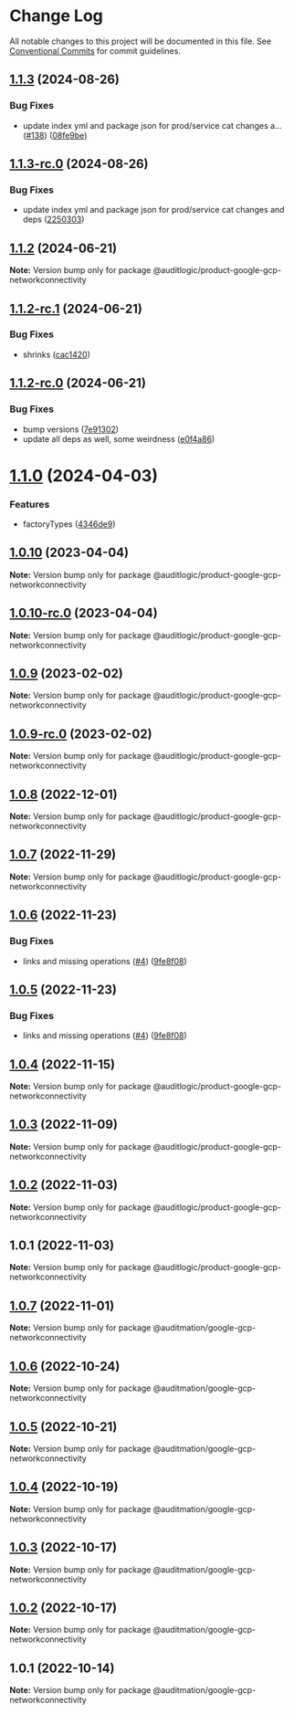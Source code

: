 # Change Log

All notable changes to this project will be documented in this file.
See [Conventional Commits](https://conventionalcommits.org) for commit guidelines.

## [1.1.3](https://github.com/auditlogic/product/compare/@auditlogic/product-google-gcp-networkconnectivity@1.1.2...@auditlogic/product-google-gcp-networkconnectivity@1.1.3) (2024-08-26)


### Bug Fixes

* update index yml and package json for prod/service cat changes a… ([#138](https://github.com/auditlogic/product/issues/138)) ([08fe9be](https://github.com/auditlogic/product/commit/08fe9beb1c8457462a19bc69caa02e6212d97e1a))





## [1.1.3-rc.0](https://github.com/auditlogic/product/compare/@auditlogic/product-google-gcp-networkconnectivity@1.1.2...@auditlogic/product-google-gcp-networkconnectivity@1.1.3-rc.0) (2024-08-26)


### Bug Fixes

* update index yml and package json for prod/service cat changes and deps ([2250303](https://github.com/auditlogic/product/commit/225030363a363608240135b7ebed386b28f01e4b))





## [1.1.2](https://github.com/auditlogic/product/compare/@auditlogic/product-google-gcp-networkconnectivity@1.1.2-rc.1...@auditlogic/product-google-gcp-networkconnectivity@1.1.2) (2024-06-21)

**Note:** Version bump only for package @auditlogic/product-google-gcp-networkconnectivity





## [1.1.2-rc.1](https://github.com/auditlogic/product/compare/@auditlogic/product-google-gcp-networkconnectivity@1.1.2-rc.0...@auditlogic/product-google-gcp-networkconnectivity@1.1.2-rc.1) (2024-06-21)


### Bug Fixes

* shrinks ([cac1420](https://github.com/auditlogic/product/commit/cac14200fefcd8183ab69fe89a47bd3f70f563e9))





## [1.1.2-rc.0](https://github.com/auditlogic/product/compare/@auditlogic/product-google-gcp-networkconnectivity@1.1.0...@auditlogic/product-google-gcp-networkconnectivity@1.1.2-rc.0) (2024-06-21)


### Bug Fixes

* bump versions ([7e91302](https://github.com/auditlogic/product/commit/7e913023b8b312150ed7762c32fbbe616be71de5))
* update all deps as well, some weirdness ([e0f4a86](https://github.com/auditlogic/product/commit/e0f4a864714e2d3de6bbf3da014d5312fe53be2f))





# [1.1.0](https://github.com/auditlogic/product/compare/@auditlogic/product-google-gcp-networkconnectivity@1.0.10...@auditlogic/product-google-gcp-networkconnectivity@1.1.0) (2024-04-03)


### Features

* factoryTypes ([4346de9](https://github.com/auditlogic/product/commit/4346de92693aee892fccf725338ffc7b80ab182b))





## [1.0.10](https://github.com/auditlogic/product/compare/@auditlogic/product-google-gcp-networkconnectivity@1.0.9...@auditlogic/product-google-gcp-networkconnectivity@1.0.10) (2023-04-04)

**Note:** Version bump only for package @auditlogic/product-google-gcp-networkconnectivity





## [1.0.10-rc.0](https://github.com/auditlogic/product/compare/@auditlogic/product-google-gcp-networkconnectivity@1.0.9...@auditlogic/product-google-gcp-networkconnectivity@1.0.10-rc.0) (2023-04-04)

**Note:** Version bump only for package @auditlogic/product-google-gcp-networkconnectivity





## [1.0.9](https://github.com/auditlogic/product/compare/@auditlogic/product-google-gcp-networkconnectivity@1.0.8...@auditlogic/product-google-gcp-networkconnectivity@1.0.9) (2023-02-02)

**Note:** Version bump only for package @auditlogic/product-google-gcp-networkconnectivity





## [1.0.9-rc.0](https://github.com/auditlogic/product/compare/@auditlogic/product-google-gcp-networkconnectivity@1.0.8...@auditlogic/product-google-gcp-networkconnectivity@1.0.9-rc.0) (2023-02-02)

**Note:** Version bump only for package @auditlogic/product-google-gcp-networkconnectivity





## [1.0.8](https://github.com/auditlogic/product/compare/@auditlogic/product-google-gcp-networkconnectivity@1.0.7...@auditlogic/product-google-gcp-networkconnectivity@1.0.8) (2022-12-01)

**Note:** Version bump only for package @auditlogic/product-google-gcp-networkconnectivity





## [1.0.7](https://github.com/auditlogic/product/compare/@auditlogic/product-google-gcp-networkconnectivity@1.0.6...@auditlogic/product-google-gcp-networkconnectivity@1.0.7) (2022-11-29)

**Note:** Version bump only for package @auditlogic/product-google-gcp-networkconnectivity





## [1.0.6](https://github.com/auditlogic/product/compare/@auditlogic/product-google-gcp-networkconnectivity@1.0.4...@auditlogic/product-google-gcp-networkconnectivity@1.0.6) (2022-11-23)


### Bug Fixes

* links and missing operations ([#4](https://github.com/auditlogic/product/issues/4)) ([9fe8f08](https://github.com/auditlogic/product/commit/9fe8f08fe7c57fdb79f991ac35bd6ac2e7dcad38))





## [1.0.5](https://github.com/auditlogic/product/compare/@auditlogic/product-google-gcp-networkconnectivity@1.0.4...@auditlogic/product-google-gcp-networkconnectivity@1.0.5) (2022-11-23)


### Bug Fixes

* links and missing operations ([#4](https://github.com/auditlogic/product/issues/4)) ([9fe8f08](https://github.com/auditlogic/product/commit/9fe8f08fe7c57fdb79f991ac35bd6ac2e7dcad38))





## [1.0.4](https://github.com/auditlogic/product/compare/@auditlogic/product-google-gcp-networkconnectivity@1.0.3...@auditlogic/product-google-gcp-networkconnectivity@1.0.4) (2022-11-15)

**Note:** Version bump only for package @auditlogic/product-google-gcp-networkconnectivity





## [1.0.3](https://github.com/auditlogic/product/compare/@auditlogic/product-google-gcp-networkconnectivity@1.0.2...@auditlogic/product-google-gcp-networkconnectivity@1.0.3) (2022-11-09)

**Note:** Version bump only for package @auditlogic/product-google-gcp-networkconnectivity





## [1.0.2](https://github.com/auditlogic/product/compare/@auditlogic/product-google-gcp-networkconnectivity@1.0.1...@auditlogic/product-google-gcp-networkconnectivity@1.0.2) (2022-11-03)

**Note:** Version bump only for package @auditlogic/product-google-gcp-networkconnectivity





## 1.0.1 (2022-11-03)

**Note:** Version bump only for package @auditlogic/product-google-gcp-networkconnectivity





## [1.0.7](https://github.com/auditmation/store-content/compare/@auditmation/google-gcp-networkconnectivity@1.0.6...@auditmation/google-gcp-networkconnectivity@1.0.7) (2022-11-01)

**Note:** Version bump only for package @auditmation/google-gcp-networkconnectivity





## [1.0.6](https://github.com/auditmation/store-content/compare/@auditmation/google-gcp-networkconnectivity@1.0.5...@auditmation/google-gcp-networkconnectivity@1.0.6) (2022-10-24)

**Note:** Version bump only for package @auditmation/google-gcp-networkconnectivity





## [1.0.5](https://github.com/auditmation/store-content/compare/@auditmation/google-gcp-networkconnectivity@1.0.4...@auditmation/google-gcp-networkconnectivity@1.0.5) (2022-10-21)

**Note:** Version bump only for package @auditmation/google-gcp-networkconnectivity





## [1.0.4](https://github.com/auditmation/store-content/compare/@auditmation/google-gcp-networkconnectivity@1.0.3...@auditmation/google-gcp-networkconnectivity@1.0.4) (2022-10-19)

**Note:** Version bump only for package @auditmation/google-gcp-networkconnectivity





## [1.0.3](https://github.com/auditmation/store-content/compare/@auditmation/google-gcp-networkconnectivity@1.0.2...@auditmation/google-gcp-networkconnectivity@1.0.3) (2022-10-17)

**Note:** Version bump only for package @auditmation/google-gcp-networkconnectivity





## [1.0.2](https://github.com/auditmation/store-content/compare/@auditmation/google-gcp-networkconnectivity@1.0.1...@auditmation/google-gcp-networkconnectivity@1.0.2) (2022-10-17)

**Note:** Version bump only for package @auditmation/google-gcp-networkconnectivity





## 1.0.1 (2022-10-14)

**Note:** Version bump only for package @auditmation/google-gcp-networkconnectivity
